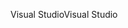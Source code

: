 <span data-ttu-id="2aa41-101">Visual Studio</span><span class="sxs-lookup"><span data-stu-id="2aa41-101">Visual Studio</span></span>